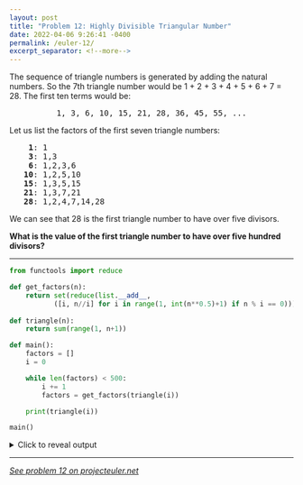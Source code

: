 ```yaml
---
layout: post
title: "Problem 12: Highly Divisible Triangular Number"
date: 2022-04-06 9:26:41 -0400
permalink: /euler-12/
excerpt_separator: <!--more-->
---
```

The sequence of triangle numbers is generated by adding the natural numbers. So the 7th triangle number would be 1 + 2 + 3 + 4 + 5 + 6 + 7 = 28. The first ten terms would be:

<p style="text-align:center;font-family:monospace">
1, 3, 6, 10, 15, 21, 28, 36, 45, 55, ...
</p>

Let us list the factors of the first seven triangle numbers:

<p style="font-family:monospace">
&nbsp;&nbsp;&nbsp; <b> 1</b>: 1<br />
&nbsp;&nbsp;&nbsp; <b> 3</b>: 1,3<br />
&nbsp;&nbsp;&nbsp; <b> 6</b>: 1,2,3,6<br />
&nbsp;&nbsp; <b>10</b>: 1,2,5,10<br />
&nbsp;&nbsp; <b>15</b>: 1,3,5,15<br />
&nbsp;&nbsp; <b>21</b>: 1,3,7,21<br />
&nbsp;&nbsp; <b>28</b>: 1,2,4,7,14,28
</p>

We can see that 28 is the first triangle number to have over five divisors.

**What is the value of the first triangle number to have over five hundred divisors?**
<!--more-->

***

```py
from functools import reduce

def get_factors(n):
    return set(reduce(list.__add__,
           ([i, n//i] for i in range(1, int(n**0.5)+1) if n % i == 0)))
        
def triangle(n):
    return sum(range(1, n+1))

def main():
    factors = []
    i = 0

    while len(factors) < 500:
        i += 1
        factors = get_factors(triangle(i))

    print(triangle(i))

main()
```

<details> 
<summary>Click to reveal output</summary>
{% highlight py%}
76576500
{% endhighlight %}
</details>  

***

*[See problem 12 on projecteuler.net](https://projecteuler.net/problem=12)*